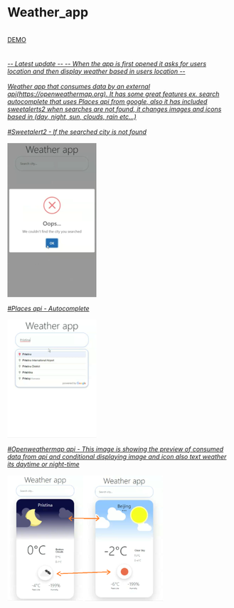 # Weather_app
<br>
<a href="happy-benz-4a4a6e.netlify.app">DEMO<br>
<br>
<h6>-- Latest update -- 
 -- When the app is first opened it asks for users location and then display weather based in users location -- <br>
 <br>
Weather app that consumes data by an external api(https://openweathermap.org). It has some great features ex. 
search autocomplete that uses Places api from google, also it has included sweetalerts2 when searches are not found, it changes images and icons based in (day, night, sun, clouds, rain etc...) <br>
<br>
#Sweetalert2 - If the searched city is not found <br>
 <br>
<img src="public/img/error.png" width="200">

#Places api - Autocomplete <br>
<br>
<img src="public/img/autocomplete.png" width="200">

#Openweathermap api - This image is showing the preview of consumed data from api and conditional displaying image and icon also text weather its daytime or night-time <br>
<br>
<img src="public/img/daynnight.png" width="350">
